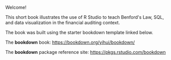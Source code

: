 Welcome! 

This short book illustrates the use of R Studio to teach Benford's Law, SQL, and data visualization in the financial auditing context. 

The book was built using the starter bookdown template linked below.

The **bookdown** book: https://bookdown.org/yihui/bookdown/

The **bookdown** package reference site: https://pkgs.rstudio.com/bookdown
